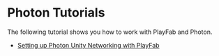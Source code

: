 # Photon Tutorials

The following tutorial shows you how to work with PlayFab and Photon.

- [Setting up Photon Unity Networking with PlayFab](setting-up-photon-unity-networking-with-playfab.md)
